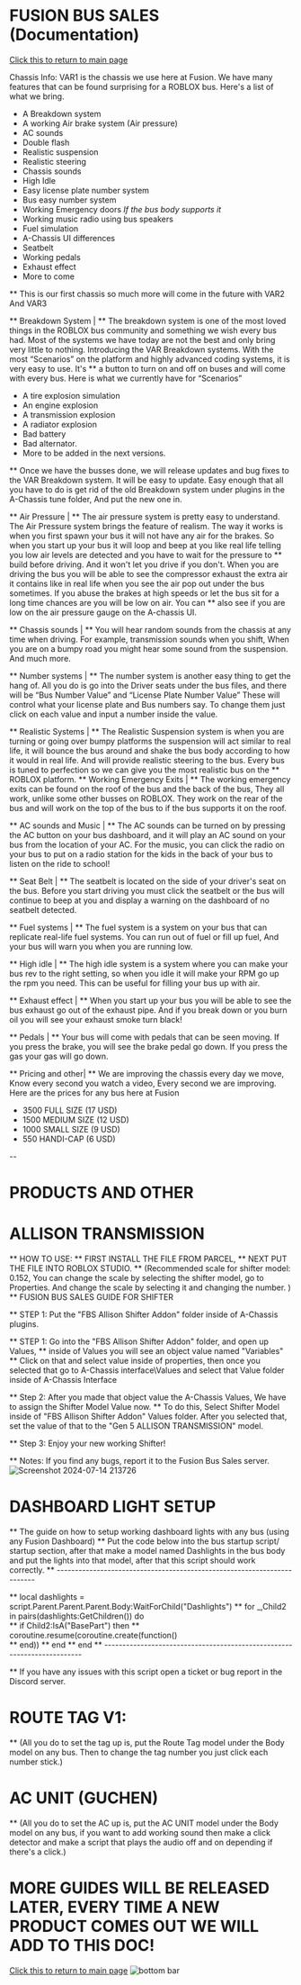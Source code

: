 # FUSION BUS SALES (Documentation)

[Click this to return to main page](https://ben-thedev.github.io)

Chassis Info:
VAR1 is the chassis we use here at Fusion.  We have many features that can be found surprising for a ROBLOX bus.  Here's a list of what we bring.


- A Breakdown system
- A working Air brake system (Air pressure)
- AC sounds
- Double flash
- Realistic suspension
- Realistic steering
- Chassis sounds
- High Idle
- Easy license plate number system
- Bus easy number system
- Working Emergency doors *If the bus body supports it*
- Working music radio using bus speakers
- Fuel simulation
- A-Chassis UI differences
- Seatbelt
- Working pedals
- Exhaust effect
- More to come

** This is our first chassis so much more will come in the future with VAR2 And VAR3




** Breakdown System |
** The breakdown system is one of the most loved things in the ROBLOX bus community and something we wish every bus had.  Most of the systems we have today are not the best and only bring very little to nothing.  Introducing the VAR Breakdown systems.  With the most “Scenarios”  on the platform and highly advanced coding systems, it is very easy to use.  It's ** a button to turn on and off on buses and will come with every bus.  Here is what we currently have for “Scenarios”
- A tire explosion simulation
- An engine explosion
- A transmission explosion
- A radiator explosion
- Bad battery
- Bad alternator.
- More to be added in the next versions.

** Once we have the busses done,  we will release updates and bug fixes to the VAR Breakdown system.  It will be easy to update. Easy enough that all you have to do is get rid of the old Breakdown system under plugins in the A-Chassis tune folder, And put the new one in.



** Air Pressure |
** The air pressure system is pretty easy to understand.  The Air Pressure system brings the feature of realism.  The way it works is when you first spawn your bus it will not have any air for the brakes.  So when you start up your bus it will loop and beep at you like real life telling you low air levels are detected and you have to wait for the pressure to ** build before driving.  And it won't let you drive if you don't.  When you are driving the bus you will be able to see the compressor exhaust the extra air it contains like in real life when you see the air pop out under the bus sometimes.  If you abuse the brakes at high speeds or let the bus sit for a long time chances are you will be low on air.  You can ** also see if you are low on the air pressure gauge on the A-chassis UI.



** Chassis sounds |
** You will hear random sounds from the chassis at any time when driving.  For example, transmission sounds when you shift,  When you are on a bumpy road you might hear some sound from the suspension. And much more.



** Number systems |
** The number system is another easy thing to get the hang of.  All you do is go into the Driver seats under the bus files, and there will be “Bus Number Value”  and “License Plate Number Value”  These will control what your license plate and Bus numbers say.  To change them just click on each value and input a number inside the value.



** Realistic Systems |
** The Realistic Suspension system is when you are turning or going over bumpy platforms the suspension will act similar to real life,  it will bounce the bus around and shake the bus body according to how it would in real life.  And will provide realistic steering to the bus.  Every bus is tuned to perfection so we can give you the most realistic bus on the ** ROBLOX platform.
** Working Emergency Exits |
** The working emergency exits can be found on the roof of the bus and the back of the bus,  They all work, unlike some other busses on ROBLOX.  They work on the rear of the bus and will work on the top of the bus to if the bus supports it on the roof.



** AC sounds and Music |
** The AC sounds can be turned on by pressing the AC button on your bus dashboard,  and it will play an AC sound on your bus from the location of your AC.  For the music, you can click the radio on your bus to put on a radio station for the kids in the back of your bus to listen on the ride to school!



** Seat Belt |
** The seatbelt is located on the side of your driver's seat on the bus.  Before you start driving you must click the seatbelt or the bus will continue to beep at you and display a warning on the dashboard of no seatbelt detected.



** Fuel systems |
** The fuel system is a system on your bus that can replicate real-life fuel systems.  You can run out of fuel or fill up fuel,  And your bus will warn you when you are running low. 



** High idle |
** The high idle system is a system where you can make your bus rev to the right setting, so when you idle it will make your RPM go up the rpm you need.  This can be useful for filling your bus up with air.



** Exhaust effect |
** When you start up your bus you will be able to see the bus exhaust go out of the exhaust pipe.  And if you break down or you burn oil you will see your exhaust smoke turn black!



** Pedals |
** Your bus will come with pedals that can be seen moving.  If you press the brake, you will see the brake pedal go down.  If you press the gas your gas will go down.



** Pricing and other|
** We are improving the chassis every day we move,  Know every second you watch a video,  Every second we are improving.  Here are the prices for any bus here at Fusion
- 3500 FULL SIZE  (17 USD)
- 1500 MEDIUM SIZE (12 USD)
- 1000 SMALL SIZE (9 USD)
- 550 HANDI-CAP (6 USD)

--
# PRODUCTS AND OTHER

# ALLISON TRANSMISSION
** HOW TO USE:
** FIRST INSTALL THE FILE FROM PARCEL,
** NEXT PUT THE FILE INTO ROBLOX STUDIO.
** (Recommended scale for shifter model: 0.152, You can change the scale by selecting the shifter model, go to Properties.  And change the scale by selecting it and changing the number. )
** FUSION BUS SALES GUIDE FOR SHIFTER

** STEP 1: Put the "FBS Allison Shifter Addon" folder inside of A-Chassis plugins.

** STEP 1: Go into the "FBS Allison Shifter Addon" folder,  and open up Values,
** inside of Values you will see an object value named "Variables"
** Click on that and select value inside of properties, then once you selected that go to A-Chassis interface\Values and select that Value folder inside of A-Chassis Interface

** Step 2: After you made that object value the A-Chassis Values,  We have to assign the Shifter Model Value now.
**  To do this,  Select Shifter Model inside of "FBS Allison Shifter Addon" Values folder.   After you selected that,  set the value of that to the "Gen 5 ALLISON TRANSMISSION" model.

** Step 3:  Enjoy your new working Shifter!

** Notes:  If you find any bugs, report it to the Fusion Bus Sales server.
![Screenshot 2024-07-14 213726](https://github.com/user-attachments/assets/499b94c1-57f7-4939-b28f-a7edc31e27c0)

# DASHBOARD LIGHT SETUP
** The guide on how to setup working dashboard lights with any bus (using any Fusion Dashboard)
** Put the code below into the bus startup script/ startup section, after that make a model named Dashlights in the bus body and put the lights into that model, after that this script should work correctly.
** ------------------------------------------------------------------------

** local dashlights = script.Parent.Parent.Parent.Body:WaitForChild("Dashlights")
** for _,Child2 in pairs(dashlights:GetChildren()) do	
		** 	if Child2:IsA("BasePart") then
	** 		coroutine.resume(coroutine.create(function()	
 **   end))
**    end
 **   end
** ------------------------------------------------------------------------

** If you have any issues with this script open a ticket or bug report in the Discord server. 

# ROUTE TAG V1:

** (All you do to set the tag up is, put the Route Tag model under the Body model on any bus.  Then to change the tag number you just click each number stick.)

# AC UNIT (GUCHEN)

** (All you do to set the AC up is, put the AC  UNIT model under the Body model on any bus, if you want to add working sound then make a click detector and make a script that plays the audio off and on depending if there's a click.)

# MORE GUIDES WILL BE RELEASED LATER, EVERY TIME A NEW PRODUCT COMES OUT WE WILL ADD TO THIS DOC!
[Click this to return to main page](https://ben-thedev.github.io)
![bottom bar](https://github.com/user-attachments/assets/cfe3dac1-1f38-49ed-ae1e-04bb2127ea2c)
